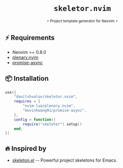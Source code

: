 <h1 align="center"><code>skeletor.nvim</code></h1>
<p align="center"><sup>⚡ Project template generator for Neovim ⚡</sup></p>

## ⚡️ Requirements

* Neovim >= 0.8.0
* [plenary.nvim](https://github.com/nvim-lua/plenary.nvim/)
* [promise-async](https://github.com/kevinhwang91/promise-async)

## 📦 Installation

```lua
use({
    "danilshvalov/skeletor.nvim",
    requires = {
        "nvim-lua/plenary.nvim",
        "kevinhwang91/promise-async",
    },
    config = function()
        require("skeletor").setup()
    end,
})
```

## 🔥 Inspired by

* [skeleton.el](https://github.com/chrisbarrett/skeletor.el) -- Powerful project skeletons for Emacs.
